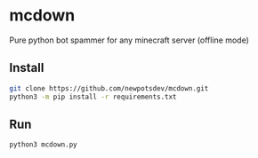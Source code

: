 # mcdown
Pure python bot spammer for any minecraft server (offline mode)
## Install
```sh
git clone https://github.com/newpotsdev/mcdown.git
python3 -m pip install -r requirements.txt
```
## Run
```sh
python3 mcdown.py
```
